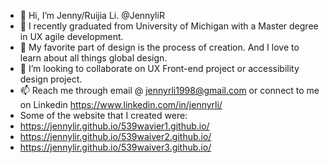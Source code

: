 - 👋 Hi, I’m Jenny/Ruijia Li. @JennyliR
- 🌱 I recently graduated from University of Michigan with a Master degree in UX agile development.
- 👀 My favorite part of design is the process of creation. And I love to learn about all things global design.
- 💞️ I’m looking to collaborate on UX Front-end project or accessibility design project.
- 📫 Reach me through email @ jennyrli1998@gmail.com or connect to me on Linkedin https://www.linkedin.com/in/jennyrli/
- Some of the website that I created were:
 - https://jennylir.github.io/539wavier1.github.io/
 - https://jennylir.github.io/539waiver2.github.io/
 - https://jennylir.github.io/539waiver3.github.io/
